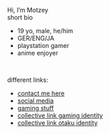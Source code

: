 Hi, I’m Motzey </br>
short bio </br>
-   19 yo, male, he/him
-   GER/ENG/JA
-   playstation gamer
-   anime enjoyer
<br>

different links:
-   <a href="https://github.com/404-MotzeyNotFound/aboutme/blob/main/contact.md"> contact me here </a>
-   <a href="https://github.com/404-MotzeyNotFound/aboutme/blob/main/social.md"> social media </a>
-   <a href="https://github.com/404-MotzeyNotFound/aboutme/blob/main/gaming.md"> gaming stuff </a>
-   <a href="https://my.bio/motzey"> collective link gaming identity </a>
-   <a href="https;//my.bio/mottsui"> collective link otaku identity </a>
<br>
